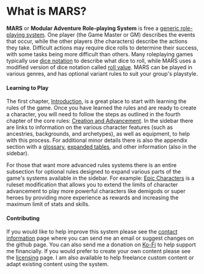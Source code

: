 # What is MARS?

**MARS** or **Modular Adventure Role-playing System** is free a [generic role-playing system](https://en.wikipedia.org/wiki/Generic_role-playing_game_system). One player (the Game Master or GM) describes the events that occur, while the other players (the characters) describe the actions they take. Difficult actions may require dice rolls to determine their success, with some tasks being more difficult than others. Many roleplaying games typically use [dice notation](https://en.wikipedia.org/wiki/Dice_notation) to describe what dice to roll, while MARS uses a modified version of dice notation called [roll value](/Core_Rules/Introduction#roll-value). MARS can be played in various genres, and has optional variant rules to suit your group's playstyle.

#### Learning to Play

The first chapter, [Introduction](/Core_Rules/Introduction), is a great place to start with learning the rules of the game. Once you have learned the rules and are ready to create a character, you will need to follow the steps as outlined in the fourth chapter of the core rules: [Creation and Advancement](/Core_Rules/Creation_and_Advancement). In the sidebar there are links to information on the various character features (such as ancestries, backgrounds, and archetypes), as well as equipment, to help with this process. For additional minor details there is also the appendix section with a [glossary](/Appendix/Glossary), [expanded tables](Appendix/Expanded_Tables),<!-- a [changelog](/Appendix/Changelog),--> and other information (also in the sidebar).

For those that want more advanced rules systems there is an entire subsection for optional rules designed to expand various parts of the game's systems available in the sidebar. For example: [Epic Characters](/Extended_Systems/Epic_Characters) is a ruleset modification that allows you to extend the limits of character advancement to play more powerful characters like demigods or super heroes by providing more experience as rewards and increasing the maximum limit of stats and skills.

#### Contributing

If you would like to help improve this system please see the [contact information](/Contact_Info) page where you can send me an email or suggest changes on the github page. You can also send me a donation on [Ko-Fi](https://ko-fi.com/lkodinsson) to help support me financially. If you would prefer to create your own content please see the [licensing](/License) page. I am also available to help freelance custom content or adapt existing content using the system.<!-- For existing works created by the community check out [this](/Community) page.-->
